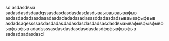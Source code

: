 sd
asdasdвыа
sadasdasdsdaadqssasdasdasdasdasdasdываываываывафыв
asdasdadadsasdaaadaadadadadssadasasddadasdadsываывафыфвыв
asdadsaqessssasdasdadasdadasdasdasdadsasdasdвыаывафывфывфывфывфывфыв
adadssssasdasdasdasdasdasdasdфвфывфывфыв
sadasdsadasdasd
